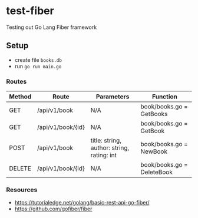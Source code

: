 # test-fiber

Testing out Go Lang Fiber framework

## Setup

- create file `books.db`
- run `go run main.go`

### Routes

| Method | Route             | Parameters                                 | Function                   |
| ------ | ----------------- | ------------------------------------------ | -------------------------- |
| GET    | /api/v1/book      | N/A                                        | book/books.go = GetBooks   |
| GET    | /api/v1/book/{id} | N/A                                        | book/books.go = GetBook    |
| POST   | /api/v1/book      | title: string, author: string, rating: int | book/books.go = NewBook    |
| DELETE | /api/v1/book/{id} | N/A                                        | book/books.go = DeleteBook |

### Resources

- https://tutorialedge.net/golang/basic-rest-api-go-fiber/
- https://github.com/gofiber/fiber
